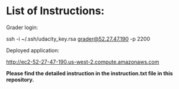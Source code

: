 
# List of Instructions:


Grader login:

ssh -i ~/.ssh/udacity_key.rsa grader@52.27.47.190 -p 2200

Deployed application:

http://ec2-52-27-47-190.us-west-2.compute.amazonaws.com

**Please find the detailed instruction in the instruction.txt file in this repository.**

